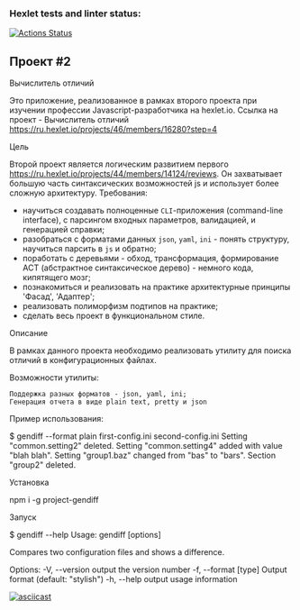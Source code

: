 ### Hexlet tests and linter status:

[![Actions Status](https://github.com/drkalach/frontend-project-lvl2/workflows/hexlet-check/badge.svg)](https://github.com/drkalach/frontend-project-lvl2/actions)

## Проект #2

Вычислитель отличий

Это приложение, реализованное в рамках второго проекта при изучении профессии Javascript-разработчика на hexlet.io. Ссылка на проект - Вычислитель отличий https://ru.hexlet.io/projects/46/members/16280?step=4

Цель

Второй проект является логическим развитием первого  https://ru.hexlet.io/projects/44/members/14124/reviews. Он захватывает большую часть синтаксических возможностей js и использует более сложную архитектуру. Требования:

 - научиться создавать полноценные `CLI`-приложения (command-line interface), с парсингом входных параметров, валидацией, и генерацией справки;
 - разобраться с форматами данных `json`, `yaml`, `ini` - понять структуру, научиться парсить в `js` и обратно;
 - поработать с деревьями - обход, трансформация, формирование АСТ (абстрактное синтаксическое дерево) - немного кода, кипятящего мозг;
 - познакомиться и реализовать на практике архитектурные принципы 'Фасад', 'Адаптер';
 - реализовать полиморфизм подтипов на практике;
 - сделать весь проект в функциональном стиле.

Описание

В рамках данного проекта необходимо реализовать утилиту для поиска отличий в конфигурационных файлах.

Возможности утилиты:

    Поддержка разных форматов - json, yaml, ini;
    Генерация отчета в виде plain text, pretty и json

Пример использования:

$ gendiff --format plain first-config.ini second-config.ini
Setting "common.setting2" deleted.
Setting "common.setting4" added with value "blah blah".
Setting "group1.baz" changed from "bas" to "bars".
Section "group2" deleted.


Установка

npm i -g project-gendiff

Запуск 

$ gendiff --help
Usage: gendiff [options] <firstConfig> <secondConfig>

Compares two configuration files and shows a difference.

Options:
  -V, --version        output the version number
  -f, --format [type]  Output format (default: "stylish")
  -h, --help           output usage information




[![asciicast](https://asciinema.org/a/427913.svg)](https://asciinema.org/a/427913)
